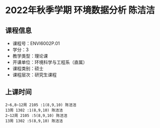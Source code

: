 # 2022年秋季学期 环境数据分析 陈洁洁






## 课程信息

- 课程号：ENVI6002P.01
- 学分：3
- 教学类型：理论课
- 开课单位：环境科学与工程系（直属）
- 课程类别：硕士
- 课程层次：研究生课程

## 上课时间

```
2~6,8~12周 2105 :1(8,9,10) 陈洁洁
13周 1302 :1(8,9,10) 陈洁洁
2~12周 2105 :5(8,9,10) 陈洁洁
13周 1302 :5(8,9,10) 陈洁洁
```

